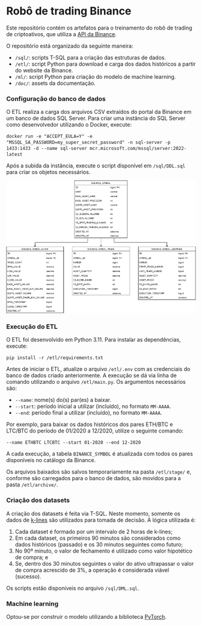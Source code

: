 # Robô de trading Binance

Este repositório contém os artefatos para o treinamento do robô de trading de criptoativos, que utiliza a [API da Binance](https://developers.binance.com/docs/binance-spot-api-docs).

O repositório está organizado da seguinte maneira:

* `/sql/`: scripts T-SQL para a criação das estruturas de dados.
* `/etl/`: script Python para download e carga dos dados históricos a partir do website da Binance.
* `/ml/`: script Python para criação do modelo de machine learning.
* `/doc/`: assets da documentação.

### Configuração do banco de dados

O ETL realiza a carga dos arquivos CSV extraídos do portal da Binance em um banco de dados SQL Server. Para criar uma instância do SQL Server como desenvolvedor utilizando o Docker, execute:

```
docker run -e "ACCEPT_EULA=Y" -e "MSSQL_SA_PASSWORD=my_super_secret_password" -n sql-server -p 1433:1433 -d --name sql-server mcr.microsoft.com/mssql/server:2022-latest
```

Após a subida da instância, execute o script disponível em `/sql/DDL.sql` para criar os objetos necessários.

![data_structure](/doc/data_structure.png)

### Execução do ETL

O ETL foi desenvolvido em Python 3.11. Para instalar as dependências, execute:

```
pip install -r /etl/requirements.txt
```

Antes de iniciar o ETL, atualize o arquivo `/etl/.env` com as credenciais do banco de dados criado anteriormente. A execução se dá via linha de comando utilizando o arquivo `/etl/main.py`. Os argumentos necessários são:

* `--name`: nome(s) do(s) par(es) a baixar.
* `--start`: período inicial a utilizar (incluído), no formato `MM-AAAA`.
* `--end`: período final a utilizar (incluído), no formato `MM-AAAA`.

Por exemplo, para baixar os dados históricos dos pares ETH/BTC e LTC/BTC do período de 01/2020 a 12/2020, utilize o seguinte comando:

```
--name ETHBTC LTCBTC --start 01-2020 --end 12-2020
```

A cada execução, a tabela `BINANCE_SYMBOL` é atualizada com todos os pares disponíveis no catálogo da Binance.

Os arquivos baixados são salvos temporariamente na pasta `/etl/stage/` e, conforme são carregados para o banco de dados, são movidos para a pasta `/etl/archive/`.

### Criação dos datasets

A criação dos datasets é feita via T-SQL. Neste momento, somente os dados de [k-lines](https://en.wikipedia.org/wiki/Candlestick_chart) são utilizados para tomada de decisão. A lógica utilizada é:

1. Cada dataset é formado por um intervalo de 2 horas de k-lines;
2. Em cada dataset, os primeiros 90 minutos são considerados como dados históricos (passado) e os 30 minutos seguintes como futuro;
3. No 90º minuto, o valor de fechamento é utilizado como valor hipotético de compra; e
4. Se, dentro dos 30 minutos seguintes o valor do ativo ultrapassar o valor de compra acrescido de 3%, a operação é considerada viável (sucesso).

Os scripts estão disponíveis no arquivo `/sql/DML.sql`.

### Machine learning

Optou-se por construir o modelo utilizando a biblioteca [PyTorch](https://pytorch.org/).

